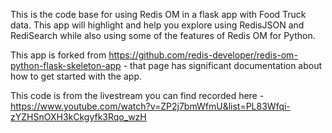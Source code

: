 This is the code base for using Redis OM in a flask app with Food Truck data. This app will highlight and help you explore using RedisJSON and RediSearch while also using some of the features of Redis OM for Python.

This app is forked from https://github.com/redis-developer/redis-om-python-flask-skeleton-app - that page has significant documentation about how to get started with the app.

This code is from the livestream you can find recorded here - https://www.youtube.com/watch?v=ZP2j7bmWfmU&list=PL83Wfqi-zYZHSnOXH3kCkgyfk3Rqo_wzH
